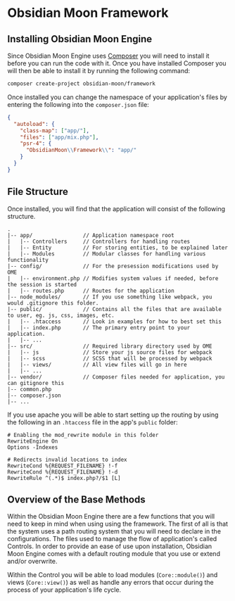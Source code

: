 Obsidian Moon Framework
=======================

<a name="installing"></a>
## Installing Obsidian Moon Engine

Since Obsidian Moon Engine uses [Composer](http://getcomposer.org) you will need to install it before you can run the
code with it. Once you have installed Composer you will then be able to install it by running the following command:

```bash
composer create-project obsidian-moon/framework
```

Once installed you can change the namespace of your application's files by entering the following into the
`composer.json` file:

```json
{
  "autoload": {
    "class-map": ["app/"],
    "files": ["app/mix.php"],
    "psr-4": {
      "ObsidianMoon\\Framework\\": "app/"
    }
  }
}
```

<a name="file-structure"></a>
## File Structure

Once installed, you will find that the application will consist of the following structure.

```
.
|-- app/                // Application namespace root
|   |-- Controllers     // Controllers for handling routes
|   |-- Entity          // For storing entities, to be explained later
|   |-- Modules         // Modular classes for handling various functionality 
|-- config/             // For the presession modifications used by OME
|   |-- environment.php // Modifies system values if needed, before the session is started
|   |-- routes.php      // Routes for the application
|-- node_modules/       // If you use something like webpack, you would .gitignore this folder.
|-- public/             // Contains all the files that are available to user, eg. js, css, images, etc.
|   |-- .htaccess       // Look in examples for how to best set this
|   |-- index.php       // The primary entry point to your application.
|   |-- ...
|-- src/                // Required library directory used by OME
|   |-- js              // Store your js source files for webpack
|   |-- scss            // SCSS that will be processed by webpack
|   |-- views/          // All view files will go in here
|   |-- ...             
|-- vendor/             // Composer files needed for application, you can gitignore this
|-- common.php
|-- composer.json
|-- ...

```

If you use apache you will be able to start setting up the routing by using the following in an `.htaccess` file in the
app's `public` folder:

```
# Enabling the mod_rewrite module in this folder
RewriteEngine On
Options -Indexes

# Redirects invalid locations to index
RewriteCond %{REQUEST_FILENAME} !-f
RewriteCond %{REQUEST_FILENAME} !-d
RewriteRule ^(.*)$ index.php?/$1 [L]
```

<a name="base-methods"></a>
## Overview of the Base Methods

Within the Obsidian Moon Engine there are a few functions that you will need to keep in mind when using using the
framework. The first of all is that the system uses a path routing system that you will need to declare in the
configurations. The files used to manage the flow of application's called Controls. In order to provide an ease of use
upon installation, Obsidian Moon Engine comes with a default routing module that you use or extend and/or overwrite.

Within the Control you will be able to load modules (`Core::module()`) and views (`Core::view()`) as well as handle any
errors that occur during the process of your application's life cycle.
